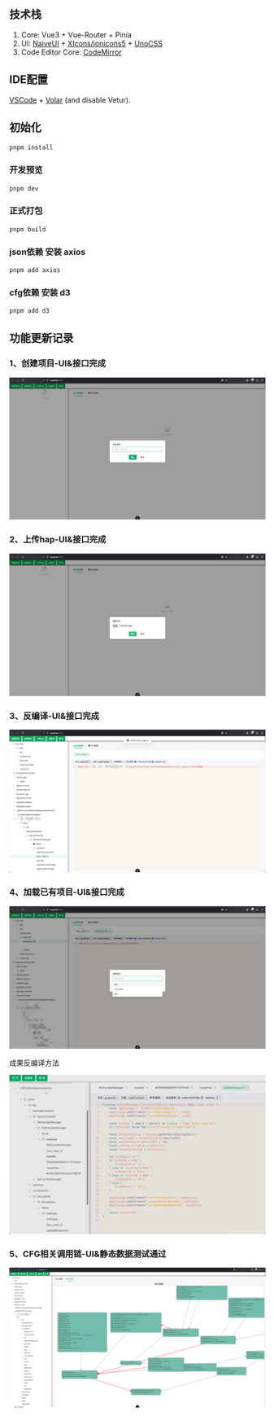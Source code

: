 
## 技术栈

1. Core: Vue3 + Vue-Router + Pinia
2. UI: [NaiveUI](https://www.naiveui.com/) + [XIcons/ionicons5](https://xicons.org/#/) + [UnoCSS](https://unocss.dev/)
3. Code Editor Core: [CodeMirror](https://codemirror.net/)


## IDE配置

[VSCode](https://code.visualstudio.com/) + [Volar](https://marketplace.visualstudio.com/items?itemName=Vue.volar) (and disable Vetur).

## 初始化

```sh
pnpm install
```

### 开发预览

```sh
pnpm dev
```

### 正式打包

```sh
pnpm build
```

### json依赖 安装 axios

```sh
pnpm add axios
```

### cfg依赖 安装 d3

```sh
pnpm add d3
```





## 功能更新记录

### 1、创建项目-UI&接口完成

![image-20250103163028512](images/image-20250103163028512.png)

### 2、上传hap-UI&接口完成

![image-20250103163201566](images/image-20250103163201566.png)

### 3、反编译-UI&接口完成

![image-20250103163353403](images/image-20250103163353403.png)



### 4、加载已有项目-UI&接口完成

![image-20250103163502684](images/image-20250103163502684.png)

成果反编译方法

![image-20250103165640342](images/image-20250103165640342.png)

### 5、CFG相关调用链-UI&静态数据测试通过

![image-20250103163810832](images/image-20250103163810832.png)

